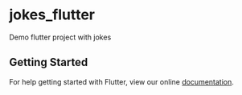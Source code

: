 # jokes_flutter

Demo flutter project with  jokes

## Getting Started

For help getting started with Flutter, view our online
[documentation](https://flutter.io/).
